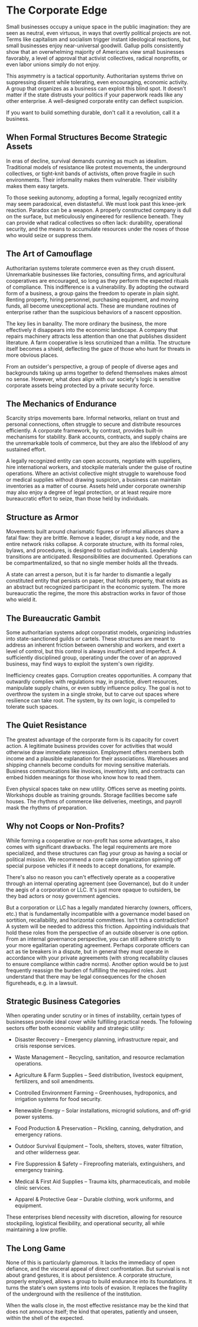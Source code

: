 # The Corporate Edge

Small businesses occupy a unique space in the public imagination: they are seen as neutral, even virtuous, in ways that overtly political projects are not. Terms like capitalism and socialism trigger instant ideological reactions, but small businesses enjoy near-universal goodwill. Gallup polls consistently show that an overwhelming majority of Americans view small businesses favorably, a level of approval that activist collectives, radical nonprofits, or even labor unions simply do not enjoy.

This asymmetry is a tactical opportunity. Authoritarian systems thrive on suppressing dissent while tolerating, even encouraging, economic activity. A group that organizes as a business can exploit this blind spot. It doesn't matter if the state distrusts your politics if your paperwork reads like any other enterprise. A well-designed corporate entity can deflect suspicion.

If you want to build something durable, don't call it a revolution, call it a business.

## When Formal Structures Become Strategic Assets

In eras of decline, survival demands cunning as much as idealism. Traditional models of resistance like protest movements, the underground collectives, or tight-knit bands of activists, often prove fragile in such environments. Their informality makes them vulnerable. Their visibility makes them easy targets.

To those seeking autonomy, adopting a formal, legally recognized entity may seem paradoxical, even distasteful. We must look past this knee-jerk reaction. Paradox can be a weapon. A properly constructed company is dull on the surface, but meticulously engineered for resilience beneath. They can provide what radical collectives so often lack: durability, operational security, and the means to accumulate resources under the noses of those who would seize or suppress them.

## The Art of Camouflage

Authoritarian systems tolerate commerce even as they crush dissent. Unremarkable businesses like factories, consulting firms, and agricultural cooperatives are encouraged, so long as they perform the expected rituals of compliance. This indifference is a vulnerability. By adopting the outward form of a business, a group gains the freedom to operate in plain sight. Renting property, hiring personnel, purchasing equipment, and moving funds, all become unexceptional acts. These are mundane routines of enterprise rather than the suspicious behaviors of a nascent opposition.

The key lies in banality. The more ordinary the business, the more effectively it disappears into the economic landscape. A company that repairs machinery attracts less attention than one that publishes dissident literature. A farm cooperative is less scrutinized than a militia. The structure itself becomes a shield, deflecting the gaze of those who hunt for threats in more obvious places.

From an outsider's perspective, a group of people of diverse ages and backgrounds taking up arms together to defend themselves makes almost no sense. However, what _does_ align with our society's logic is sensitive corporate assets being protected by a private security force.

## The Mechanics of Endurance

Scarcity strips movements bare. Informal networks, reliant on trust and personal connections, often struggle to secure and distribute resources efficiently. A corporate framework, by contrast, provides built-in mechanisms for stability. Bank accounts, contracts, and supply chains are the unremarkable tools of commerce, but they are also the lifeblood of any sustained effort.

A legally recognized entity can open accounts, negotiate with suppliers, hire international workers, and stockpile materials under the guise of routine operations. Where an activist collective might struggle to warehouse food or medical supplies without drawing suspicion, a business can maintain inventories as a matter of course. Assets held under corporate ownership may also enjoy a degree of legal protection, or at least require more bureaucratic effort to seize, than those held by individuals.

## Structure as Armor

Movements built around charismatic figures or informal alliances share a fatal flaw: they are brittle. Remove a leader, disrupt a key node, and the entire network risks collapse. A corporate structure, with its formal roles, bylaws, and procedures, is designed to outlast individuals. Leadership transitions are anticipated. Responsibilities are documented. Operations can be compartmentalized, so that no single member holds all the threads.

A state can arrest a person, but it is far harder to dismantle a legally constituted entity that persists on paper, that holds property, that exists as an abstract but recognized participant in the economic system. The more bureaucratic the regime, the more this abstraction works in favor of those who wield it.

## The Bureaucratic Gambit

Some authoritarian systems adopt corporatist models, organizing industries into state-sanctioned guilds or cartels. These structures are meant to address an inherent friction between ownership and workers, and exert a level of control, but this control is always insufficient and imperfect. A sufficiently disciplined group, operating under the cover of an approved business, may find ways to exploit the system's own rigidity.

Inefficiency creates gaps. Corruption creates opportunities. A company that outwardly complies with regulations may, in practice, divert resources, manipulate supply chains, or even subtly influence policy. The goal is not to overthrow the system in a single stroke, but to carve out spaces where resilience can take root. The system, by its own logic, is compelled to tolerate such spaces.

## The Quiet Resistance

The greatest advantage of the corporate form is its capacity for covert action. A legitimate business provides cover for activities that would otherwise draw immediate repression. Employment offers members both income and a plausible explanation for their associations. Warehouses and shipping channels become conduits for moving sensitive materials. Business communications like invoices, inventory lists, and contracts can embed hidden meanings for those who know how to read them.

Even physical spaces take on new utility. Offices serve as meeting points. Workshops double as training grounds. Storage facilities become safe houses. The rhythms of commerce like deliveries, meetings, and payroll mask the rhythms of preparation.

## Why not Coops or Non-Profits?

While forming a cooperative or non-profit has some advantages, it also comes with significant drawbacks. The legal requirements are more specialized, and these structures can flag your group as having a social or political mission. We recommend a core cadre organization spinning off special purpose vehicles if it needs to accept donations, for example.

There's also no reason you can't effectively operate as a cooperative through an internal operating agreement (see Governance), but do it under the aegis of a corporation or LLC. It's just more opaque to outsiders, be they bad actors or nosy government agencies.

But a corporation or LLC has a legally mandated hierarchy (owners, officers, etc.) that is fundamentally incompatible with a governance model based on sortition, recallability, and horizontal committees. Isn't this a contradiction? A system will be needed to address this friction. Appointing individuals that hold these roles from the perspective of an outside observer is one option. From an internal governance perspective, you can still adhere strictly to your more egalitarian operating agreement. Perhaps corporate officers can act as tie breakers in a dispute, but in general they must operate in accordance with your private agreements (with strong recallability clauses to ensure compliance within cadre norms). Another option would be to just frequently reassign the burden of fulfilling the required roles. Just understand that there may be legal consequences for the chosen figureheads, e.g. in a lawsuit.

## Strategic Business Categories

When operating under scrutiny or in times of instability, certain types of businesses provide ideal cover while fulfilling practical needs. The following sectors offer both economic viability and strategic utility:

- Disaster Recovery – Emergency planning, infrastructure repair, and crisis response services.

- Waste Management – Recycling, sanitation, and resource reclamation operations.

- Agriculture & Farm Supplies – Seed distribution, livestock equipment, fertilizers, and soil amendments.

- Controlled Environment Farming – Greenhouses, hydroponics, and irrigation systems for food security.

- Renewable Energy – Solar installations, microgrid solutions, and off-grid power systems.

- Food Production & Preservation – Pickling, canning, dehydration, and emergency rations.

- Outdoor Survival Equipment – Tools, shelters, stoves, water filtration, and other wilderness gear.

- Fire Suppression & Safety – Fireproofing materials, extinguishers, and emergency training.

- Medical & First Aid Supplies – Trauma kits, pharmaceuticals, and mobile clinic services.

- Apparel & Protective Gear – Durable clothing, work uniforms, and equipment.

These enterprises blend necessity with discretion, allowing for resource stockpiling, logistical flexibility, and operational security, all while maintaining a low profile.

## The Long Game

None of this is particularly glamorous. It lacks the immediacy of open defiance, and the visceral appeal of direct confrontation. But survival is not about grand gestures, it is about persistence. A corporate structure, properly employed, allows a group to build endurance into its foundations. It turns the state's own systems into tools of evasion. It replaces the fragility of the underground with the resilience of the institution.

When the walls close in, the most effective resistance may be the kind that does not announce itself; the kind that operates, patiently and unseen, within the shell of the expected.
